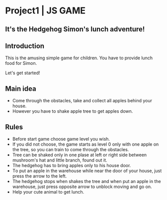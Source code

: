 # Project1 | JS GAME

## It's the Hedgehog Simon's lunch adventure! 

## Introduction

This is the amusing simple game for children. You have to provide lunch food for Simon.

Let's get started!



## Main idea

- Come through the obstacles, take and collect all apples behind your house.
- However you have to shake apple tree to get apples down.

  
## Rules

- Before start game choose game level you wish.
- If you did not choose, the game starts as level 0 only with one apple on the tree, so you can train to come through the obstacles.
- Tree can be shaked only in one plase at left or right side between mushroom's hat and little branch, found out it.
- The hedgehog has to bring apples only to his house door.
- Тo put an apple in the warehouse while near the door of your house, just press the arrow to the left.
- The hedgehog stops when shakes the tree and when put an apple in the warehouse, just press opposite arrow to unblock moving and go on.
- Help your cute animal to get lunch.
